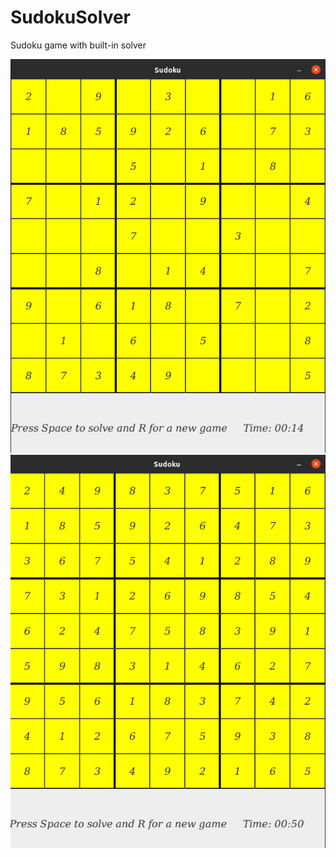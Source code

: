# SudokuSolver
Sudoku game with built-in solver

<img src = "pictures/pic1.png">

<img src = "pictures/pic2.png">
